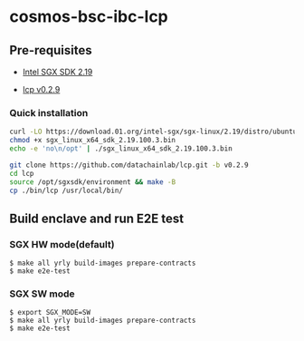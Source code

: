 # cosmos-bsc-ibc-lcp

## Pre-requisites
* [Intel SGX SDK 2.19](https://github.com/intel/linux-sgx/tree/sgx_2.19/sdk)
- [lcp v0.2.9](https://github.com/datachainlab/lcp/releases/tag/v0.2.9)

### Quick installation
```sh
curl -LO https://download.01.org/intel-sgx/sgx-linux/2.19/distro/ubuntu22.04-server/sgx_linux_x64_sdk_2.19.100.3.bin
chmod +x sgx_linux_x64_sdk_2.19.100.3.bin
echo -e 'no\n/opt' | ./sgx_linux_x64_sdk_2.19.100.3.bin

git clone https://github.com/datachainlab/lcp.git -b v0.2.9
cd lcp
source /opt/sgxsdk/environment && make -B
cp ./bin/lcp /usr/local/bin/
```

## Build enclave and run E2E test

### SGX HW mode(default)

```
$ make all yrly build-images prepare-contracts 
$ make e2e-test
```

### SGX SW mode

```
$ export SGX_MODE=SW
$ make all yrly build-images prepare-contracts 
$ make e2e-test
```